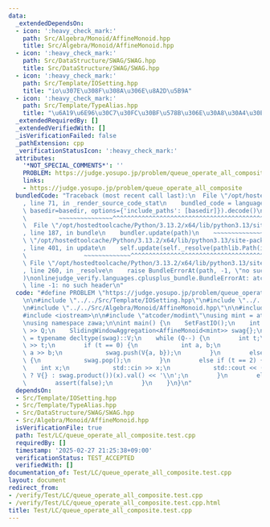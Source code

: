 ```yaml
---
data:
  _extendedDependsOn:
  - icon: ':heavy_check_mark:'
    path: Src/Algebra/Monoid/AffineMonoid.hpp
    title: Src/Algebra/Monoid/AffineMonoid.hpp
  - icon: ':heavy_check_mark:'
    path: Src/DataStructure/SWAG/SWAG.hpp
    title: Src/DataStructure/SWAG/SWAG.hpp
  - icon: ':heavy_check_mark:'
    path: Src/Template/IOSetting.hpp
    title: "io\u307E\u308F\u308A\u306E\u8A2D\u5B9A"
  - icon: ':heavy_check_mark:'
    path: Src/Template/TypeAlias.hpp
    title: "\u6A19\u6E96\u30C7\u30FC\u30BF\u578B\u306E\u30A8\u30A4\u30EA\u30A2\u30B9"
  _extendedRequiredBy: []
  _extendedVerifiedWith: []
  _isVerificationFailed: false
  _pathExtension: cpp
  _verificationStatusIcon: ':heavy_check_mark:'
  attributes:
    '*NOT_SPECIAL_COMMENTS*': ''
    PROBLEM: https://judge.yosupo.jp/problem/queue_operate_all_composite
    links:
    - https://judge.yosupo.jp/problem/queue_operate_all_composite
  bundledCode: "Traceback (most recent call last):\n  File \"/opt/hostedtoolcache/Python/3.13.2/x64/lib/python3.13/site-packages/onlinejudge_verify/documentation/build.py\"\
    , line 71, in _render_source_code_stat\n    bundled_code = language.bundle(stat.path,\
    \ basedir=basedir, options={'include_paths': [basedir]}).decode()\n          \
    \         ~~~~~~~~~~~~~~~^^^^^^^^^^^^^^^^^^^^^^^^^^^^^^^^^^^^^^^^^^^^^^^^^^^^^^^^^^^^^^^^^^\n\
    \  File \"/opt/hostedtoolcache/Python/3.13.2/x64/lib/python3.13/site-packages/onlinejudge_verify/languages/cplusplus.py\"\
    , line 187, in bundle\n    bundler.update(path)\n    ~~~~~~~~~~~~~~^^^^^^\n  File\
    \ \"/opt/hostedtoolcache/Python/3.13.2/x64/lib/python3.13/site-packages/onlinejudge_verify/languages/cplusplus_bundle.py\"\
    , line 401, in update\n    self.update(self._resolve(pathlib.Path(included), included_from=path))\n\
    \                ~~~~~~~~~~~~~^^^^^^^^^^^^^^^^^^^^^^^^^^^^^^^^^^^^^^^^^^^^\n \
    \ File \"/opt/hostedtoolcache/Python/3.13.2/x64/lib/python3.13/site-packages/onlinejudge_verify/languages/cplusplus_bundle.py\"\
    , line 260, in _resolve\n    raise BundleErrorAt(path, -1, \"no such header\"\
    )\nonlinejudge_verify.languages.cplusplus_bundle.BundleErrorAt: atcoder/modint:\
    \ line -1: no such header\n"
  code: "#define PROBLEM \"https://judge.yosupo.jp/problem/queue_operate_all_composite\"\
    \n\n#include \"../../Src/Template/IOSetting.hpp\"\n#include \"../../Src/DataStructure/SWAG/SWAG.hpp\"\
    \n#include \"../../Src/Algebra/Monoid/AffineMonoid.hpp\"\n\n#include <cassert>\n\
    #include <iostream>\n\n#include \"atcoder/modint\"\nusing mint = atcoder::modint998244353;\n\
    \nusing namespace zawa;\n\nint main() {\n    SetFastIO();\n    int Q;\n    std::cin\
    \ >> Q;\n    SlidingWindowAggregation<AffineMonoid<mint>> swag{};\n    using V\
    \ = typename decltype(swag)::V;\n    while (Q--) {\n        int t;\n        std::cin\
    \ >> t;\n        if (t == 0) {\n            int a, b;\n            std::cin >>\
    \ a >> b;\n            swag.push(V{a, b});\n        }\n        else if (t == 1)\
    \ {\n            swag.pop();\n        }\n        else if (t == 2) {\n        \
    \    int x;\n            std::cin >> x;\n            std::cout << (swag.empty()\
    \ ? V{} : swag.product())(x).val() << '\\n';\n        }\n        else {\n    \
    \        assert(false);\n        }\n    }\n}\n"
  dependsOn:
  - Src/Template/IOSetting.hpp
  - Src/Template/TypeAlias.hpp
  - Src/DataStructure/SWAG/SWAG.hpp
  - Src/Algebra/Monoid/AffineMonoid.hpp
  isVerificationFile: true
  path: Test/LC/queue_operate_all_composite.test.cpp
  requiredBy: []
  timestamp: '2025-02-27 21:25:38+09:00'
  verificationStatus: TEST_ACCEPTED
  verifiedWith: []
documentation_of: Test/LC/queue_operate_all_composite.test.cpp
layout: document
redirect_from:
- /verify/Test/LC/queue_operate_all_composite.test.cpp
- /verify/Test/LC/queue_operate_all_composite.test.cpp.html
title: Test/LC/queue_operate_all_composite.test.cpp
---
```

